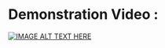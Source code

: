 

# Demonstration Video : 
[![IMAGE ALT TEXT HERE](https://img.youtube.com/vi/fAp8UsOu0JQ/0.jpg)](https://www.youtube.com/watch?v=fAp8UsOu0JQ)
